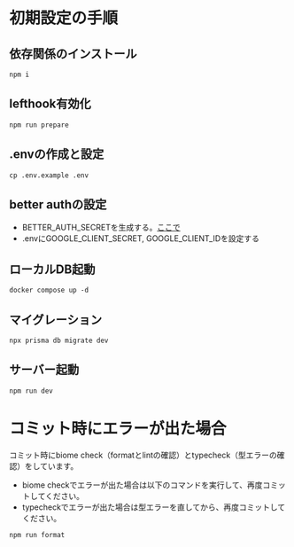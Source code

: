 # 初期設定の手順

## 依存関係のインストール
```
npm i
```

## lefthook有効化
```
npm run prepare
```

## .envの作成と設定
```
cp .env.example .env
```

## better authの設定

- BETTER_AUTH_SECRETを生成する。[ここで](https://www.better-auth.com/docs/installation)
- .envにGOOGLE_CLIENT_SECRET, GOOGLE_CLIENT_IDを設定する

## ローカルDB起動
```
docker compose up -d
```

## マイグレーション
```
npx prisma db migrate dev
```

## サーバー起動
```
npm run dev
```


# コミット時にエラーが出た場合
コミット時にbiome check（formatとlintの確認）とtypecheck（型エラーの確認）をしています。
- biome checkでエラーが出た場合は以下のコマンドを実行して、再度コミットしてください。 
- typecheckでエラーが出た場合は型エラーを直してから、再度コミットしてください。

```
npm run format
```




